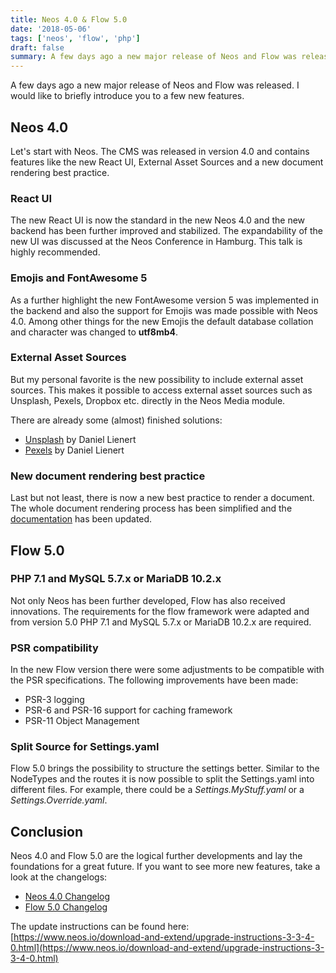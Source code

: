 ```yaml
---
title: Neos 4.0 & Flow 5.0
date: '2018-05-06'
tags: ['neos', 'flow', 'php']
draft: false
summary: A few days ago a new major release of Neos and Flow was released. I would like to briefly introduce you to a few new features.
---
```


A few days ago a new major release of Neos and Flow was released. I would like to briefly introduce you to a few new features.

## Neos 4.0

Let's start with Neos. The CMS was released in version 4.0 and contains features like the new React UI, External Asset Sources and a new document rendering best practice.

### React UI

The new React UI is now the standard in the new Neos 4.0 and the new backend has been further improved and stabilized. The expandability of the new UI was discussed at the Neos Conference in Hamburg. This talk is highly recommended.

### Emojis and FontAwesome 5

As a further highlight the new FontAwesome version 5 was implemented in the backend and also the support for Emojis was made possible with Neos 4.0\. Among other things for the new Emojis the default database collation and character was changed to **utf8mb4**.

### External Asset Sources

But my personal favorite is the new possibility to include external asset sources. This makes it possible to access external asset sources such as Unsplash, Pexels, Dropbox etc. directly in the Neos Media module.

There are already some (almost) finished solutions:

* [Unsplash](https://github.com/daniellienert/assetsource-unsplash) by Daniel Lienert
* [Pexels](https://github.com/daniellienert/assetsource-pexels) by Daniel Lienert

### New document rendering best practice

Last but not least, there is now a new best practice to render a document. The whole document rendering process has been simplified and the [documentation](http://neos.readthedocs.io/en/stable/CreatingASite/RenderingCustomMarkup/PageRendering.html) has been updated.

## Flow 5.0

### PHP 7.1 and MySQL 5.7.x or MariaDB 10.2.x

Not only Neos has been further developed, Flow has also received innovations. The requirements for the flow framework were adapted and from version 5.0 PHP 7.1 and MySQL 5.7.x or MariaDB 10.2.x are required.

### PSR compatibility

In the new Flow version there were some adjustments to be compatible with the PSR specifications. The following improvements have been made:

* PSR-3 logging
* PSR-6 and PSR-16 support for caching framework
* PSR-11 Object Management

### Split Source for Settings.yaml

Flow 5.0 brings the possibility to structure the settings better. Similar to the NodeTypes and the routes it is now possible to split the Settings.yaml into different files. For example, there could be a _Settings.MyStuff.yaml_ or a _Settings.Override.yaml_.

## Conclusion

Neos 4.0 and Flow 5.0 are the logical further developments and lay the foundations for a great future. If you want to see more new features, take a look at the changelogs:

* [Neos 4.0 Changelog](https://neos.readthedocs.io/en/4.0/Appendixes/ChangeLogs/400.html)
* [Flow 5.0 Changelog](http://flowframework.readthedocs.io/en/5.0/TheDefinitiveGuide/PartV/ChangeLogs/500.html)

The update instructions can be found here:  
[https://www.neos.io/download-and-extend/upgrade-instructions-3-3-4-0.html](https://www.neos.io/download-and-extend/upgrade-instructions-3-3-4-0.html)


